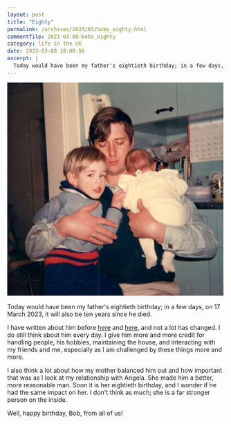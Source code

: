```yaml
---
layout: post
title: "Eighty"
permalink: /archives/2023/03/bobs_eighty.html
commentfile: 2023-03-08-bobs_eighty
category: life in the UK
date: 2023-03-08 18:00:56
excerpt: |
  Today would have been my father's eightieth birthday; in a few days, on 17 March 2023, it will also be ten years since he died.
---
```


<a href="/assets/images/2023/-home-peter-Downloads-Bob_with_Peter_and_baby_John.jpg" title="Click for a larger image"><img src="/assets/images/2023/-home-peter-Downloads-Bob_with_Peter_and_baby_John-thumb.jpg" width="500" alt="Image - -home-peter-Downloads-Bob_with_Peter_and_baby_John" /></a>

Today would have been my father's eightieth birthday; in a few days, on 17 March 2023, it will also be ten years since he died.

I have written about him before [here](/archives/2020/03/seventy-seven.html) and [here](/archives/2014/03/one_year_on.html), and not a lot has changed. I do still think about him every day. I give him more and more credit for handling people, his hobbies, maintaining the house, and interacting with my friends and me, especially as I am challenged by these things more and more.

I also think a lot about how my mother balanced him out and how important that was as I look at my relationship with Angela. She made him a better, more reasonable man. Soon it is her eightieth birthday, and I wonder if he had the same impact on her. I don't think as much; she is a far stronger person on the inside.

Well, happy birthday, Bob, from all of us!
